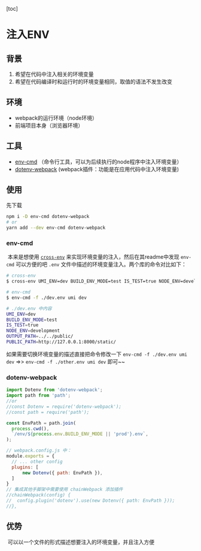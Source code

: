 [toc]

# 注入ENV

## 背景

1. 希望在代码中注入相关的环境变量
2. 希望在代码编译时和运行时的环境变量相同，取值的语法不发生改变

## 环境

- webpack的运行环境（node环境）
- 前端项目本身（浏览器环境）

## 工具

- [env-cmd](https://github.com/toddbluhm/env-cmd#readme) （命令行工具，可以为后续执行的node程序中注入环境变量）
- [dotenv-webpack](https://github.com/mrsteele/dotenv-webpack#readme) (webpack插件：功能是在应用代码中注入环境变量)

## 使用

先下载

```bash
npm i -D env-cmd dotenv-webpack
# or
yarn add --dev env-cmd dotenv-webpack
```



### env-cmd

​	本来是想使用 [`cross-env`](https://github.com/kentcdodds/cross-env)  来实现环境变量的注入，然后在其readme中发现 `env-cmd` 可以方便的吧 `.env` 文件中描述的环境变量注入。两个库的命令对比如下：

```bash
# cross-env
$ cross-env UMI_ENV=dev BUILD_ENV_MODE=test IS_TEST=true NODE_ENV=development OUTPUT_PATH=../../public/ PUBLIC_PATH=http://127.0.0.1:8000/static/ umi dev

# env-cmd
$ env-cmd -f ./dev.env umi dev

# ./dev.env 中内容
UMI_ENV=dev 
BUILD_ENV_MODE=test 
IS_TEST=true 
NODE_ENV=development 
OUTPUT_PATH=../../public/ 
PUBLIC_PATH=http://127.0.0.1:8000/static/
```

如果需要切换环境变量的描述直接把命令修改一下 `env-cmd -f ./dev.env umi dev` =>> `env-cmd -f ./other.env umi dev` 即可~~

### dotenv-webpack

```js
import Dotenv from 'dotenv-webpack';
import path from 'path';
//or
//const Dotenv = require('dotenv-webpack');
//const path = require('path');

const EnvPath = path.join(
  process.cwd(),
  `/env/${process.env.BUILD_ENV_MODE || 'prod'}.env`,
);

// webpack.config.js 中：
module.exports = {
  // ... other config
  plugins: [
      new Dotenv({ path: EnvPath }),
  ]
}
// 集成其他手脚架中需要使用 chainWebpack 添加插件
//chainWebpack(config) {
//  config.plugin('dotenv').use(new Dotenv({ path: EnvPath }));
//},
```



## 优势

​	可以以一个文件的形式描述想要注入的环境变量，并且注入方便